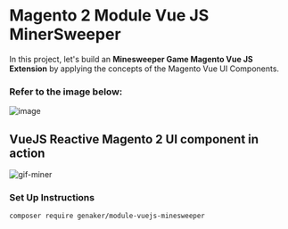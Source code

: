 # Magento 2 Module Vue JS MinerSweeper 

In this project, let's build an **Minesweeper Game Magento Vue JS Extension** by applying the concepts of the Magento Vue UI Components.

### Refer to the image below:

![image](https://user-images.githubusercontent.com/9213670/150458715-95aced52-fed1-49db-9bc7-45ad37f48357.png)

## VueJS Reactive Magento 2 UI component in action 

![gif-miner](https://user-images.githubusercontent.com/9213670/150459109-a52b3923-a86a-4442-b230-85f6fc139c8f.gif)

### Set Up Instructions

```
composer require genaker/module-vuejs-minesweeper
```
